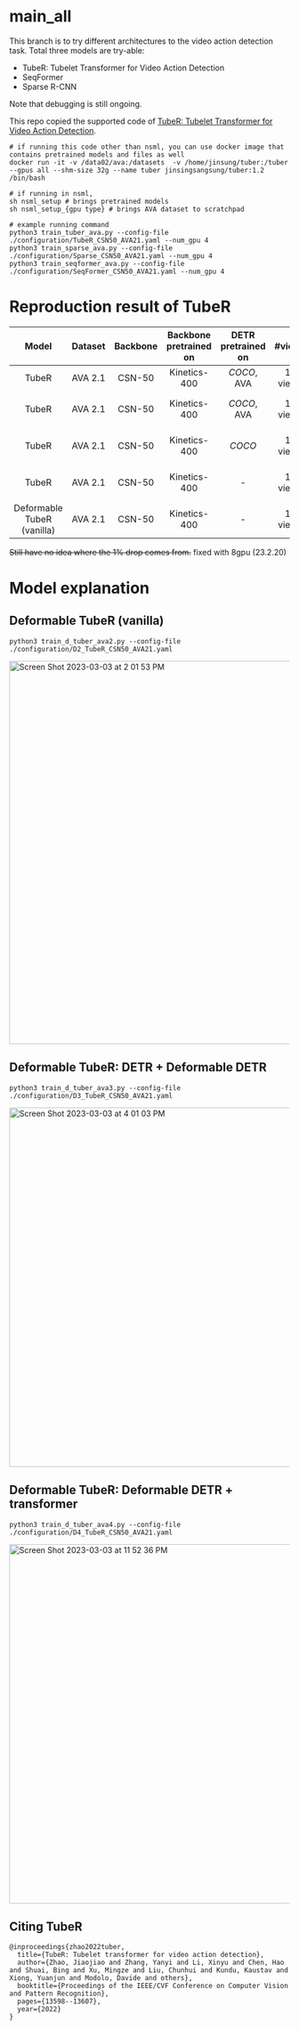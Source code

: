 # main_all

This branch is to try different architectures to the video action detection task.
Total three models are try-able:
- TubeR: Tubelet Transformer for Video Action Detection
- SeqFormer
- Sparse R-CNN

Note that debugging is still ongoing.

This repo copied the supported code of [TubeR: Tubelet Transformer for Video Action Detection](https://openaccess.thecvf.com/content/CVPR2022/papers/Zhao_TubeR_Tubelet_Transformer_for_Video_Action_Detection_CVPR_2022_paper.pdf). 

```
# if running this code other than nsml, you can use docker image that contains pretrained models and files as well
docker run -it -v /data02/ava:/datasets  -v /home/jinsung/tuber:/tuber --gpus all --shm-size 32g --name tuber jinsingsangsung/tuber:1.2 /bin/bash 

# if running in nsml,
sh nsml_setup # brings pretrained models
sh nsml_setup_{gpu type} # brings AVA dataset to scratchpad

# example running command
python3 train_tuber_ava.py --config-file ./configuration/TubeR_CSN50_AVA21.yaml --num_gpu 4
python3 train_sparse_ava.py --config-file ./configuration/Sparse_CSN50_AVA21.yaml --num_gpu 4
python3 train_seqformer_ava.py --config-file ./configuration/SeqFormer_CSN50_AVA21.yaml --num_gpu 4
```
# Reproduction result of TubeR

Model | Dataset | Backbone | Backbone pretrained on | DETR pretrained on | #view | Original mAP | Reproduced mAP | config |
:-----: | :---: | :---: | :-----: | :-----: |  :---: | :----: | :---: | :---: |
| TubeR | AVA 2.1 | CSN-50 | Kinetics-400 | *COCO*, AVA | 1 view | 27.2 |  **27.1** | [config](configuration/TubeR_CSN50_AVA21.yaml) |
| TubeR | AVA 2.1 | CSN-50 | Kinetics-400 | *COCO*, AVA | 1 view | - | 24.98 | use focal loss |
| TubeR | AVA 2.1 | CSN-50 | Kinetics-400 | *COCO* | 1 view | - | 0.0013 | original DETR weight |
| TubeR | AVA 2.1 | CSN-50 | Kinetics-400 | - | 1 view | - | 25.03 | 30 epochs, lr: 2e-5|
| Deformable TubeR (vanilla) | AVA 2.1 | CSN-50 | Kinetics-400 | - | 1 view | - | TBD | [config](configuration/D2_TubeR_CSN50_AVA21.yaml) |


~~Still have no idea where the 1% drop comes from.~~ fixed with 8gpu (23.2.20)

# Model explanation
## Deformable TubeR (vanilla)
```
python3 train_d_tuber_ava2.py --config-file ./configuration/D2_TubeR_CSN50_AVA21.yaml
```
<img width="689" alt="Screen Shot 2023-03-03 at 2 01 53 PM" src="https://user-images.githubusercontent.com/76904126/222635641-4d7492c1-0b56-41a5-a59e-e19b99fb1bd1.png">

## Deformable TubeR: DETR + Deformable DETR
```
python3 train_d_tuber_ava3.py --config-file ./configuration/D3_TubeR_CSN50_AVA21.yaml
```
<img width="646" alt="Screen Shot 2023-03-03 at 4 01 03 PM" src="https://user-images.githubusercontent.com/76904126/222653064-10cf0cc4-33a4-4c7f-b358-a6d35527a229.png">

## Deformable TubeR: Deformable DETR + transformer
```
python3 train_d_tuber_ava4.py --config-file ./configuration/D4_TubeR_CSN50_AVA21.yaml
```
<img width="646" alt="Screen Shot 2023-03-03 at 11 52 36 PM" src="https://user-images.githubusercontent.com/76904126/222751737-ca8ce89a-88b7-4941-9aec-54af63e2822d.png">


## Citing TubeR
```
@inproceedings{zhao2022tuber,
  title={TubeR: Tubelet transformer for video action detection},
  author={Zhao, Jiaojiao and Zhang, Yanyi and Li, Xinyu and Chen, Hao and Shuai, Bing and Xu, Mingze and Liu, Chunhui and Kundu, Kaustav and Xiong, Yuanjun and Modolo, Davide and others},
  booktitle={Proceedings of the IEEE/CVF Conference on Computer Vision and Pattern Recognition},
  pages={13598--13607},
  year={2022}
}
```

